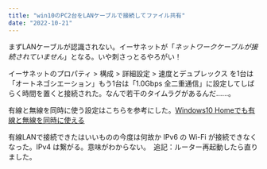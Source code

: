 ```yaml
---
title: "win10のPC2台をLANケーブルで接続してファイル共有"
date: "2022-10-21"
---
```


まずLANケーブルが認識されない。イーサネットが「_ネットワークケーブルが接続されていません_」となる。いや刺さっとるやろがい！

イーサネットのプロパティ > 構成 > 詳細設定 > 速度とデュプレックス を1台は「オートネゴシエーション」もう1台は「1.0Gbps 全二重通信」に設定してしばらく時間を置くと接続された。なんで若干のタイムラグがあるんだ……。

有線と無線を同時に使う設定はこちらを参考にした。[Windows10 Homeでも有線と無線を同時に使える](https://qiita.com/v2okimochi/items/6a08af25f8d315276cd1)

有線LANで接続できたはいいものの今度は何故か IPv6 の Wi-Fi が接続できなくなった。IPv4 は繋がる。意味がわからない。　追記：ルーター再起動したら直りました。

